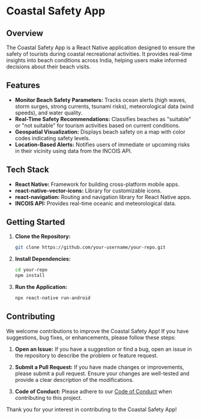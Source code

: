 # Coastal Safety App

## Overview

The Coastal Safety App is a React Native application designed to ensure the safety of tourists during coastal recreational activities. It provides real-time insights into beach conditions across India, helping users make informed decisions about their beach visits.

## Features

- **Monitor Beach Safety Parameters:** Tracks ocean alerts (high waves, storm surges, strong currents, tsunami risks), meteorological data (wind speeds), and water quality.
- **Real-Time Safety Recommendations:** Classifies beaches as "suitable" or "not suitable" for tourism activities based on current conditions.
- **Geospatial Visualization:** Displays beach safety on a map with color codes indicating safety levels.
- **Location-Based Alerts:** Notifies users of immediate or upcoming risks in their vicinity using data from the INCOIS API.

## Tech Stack

- **React Native:** Framework for building cross-platform mobile apps.
- **react-native-vector-icons:** Library for customizable icons.
- **react-navigation:** Routing and navigation library for React Native apps.
- **INCOIS API:** Provides real-time oceanic and meteorological data.

## Getting Started

1. **Clone the Repository:**
   ```bash
   git clone https://github.com/your-username/your-repo.git
2. **Install Dependencies:**
    ```bash
    cd your-repo
    npm install
3. **Run the Application:**
    ```bash
    npx react-native run-android

    
## Contributing

We welcome contributions to improve the Coastal Safety App! If you have suggestions, bug fixes, or enhancements, please follow these steps:

1. **Open an Issue:** If you have a suggestion or find a bug, open an issue in the repository to describe the problem or feature request.

2. **Submit a Pull Request:** If you have made changes or improvements, please submit a pull request. Ensure your changes are well-tested and provide a clear description of the modifications.

3. **Code of Conduct:** Please adhere to our [Code of Conduct](CODE_OF_CONDUCT.md) when contributing to this project.

Thank you for your interest in contributing to the Coastal Safety App!

